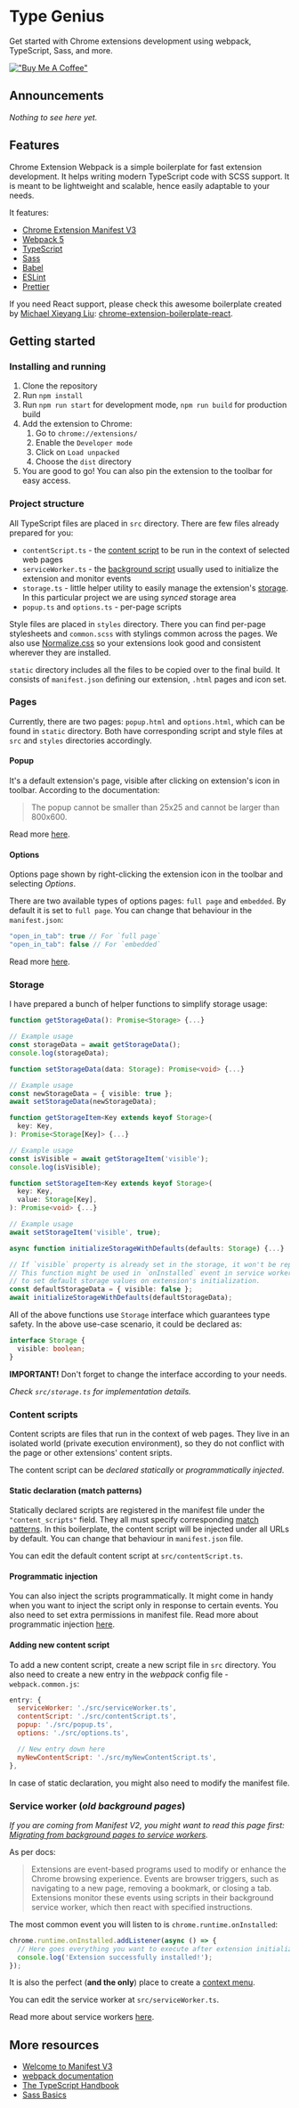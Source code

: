 # Type Genius
Get started with Chrome extensions development using webpack, TypeScript, Sass, and more.

[!["Buy Me A Coffee"](https://www.buymeacoffee.com/assets/img/custom_images/orange_img.png)](https://www.buymeacoffee.com/sszczep)

## Announcements

*Nothing to see here yet.*

## Features

Chrome Extension Webpack is a simple boilerplate for fast extension development. It helps writing modern TypeScript code with SCSS support. 
It is meant to be lightweight and scalable, hence easily adaptable to your needs.

It features:
- [Chrome Extension Manifest V3](https://developer.chrome.com/docs/extensions/mv3/intro/)
- [Webpack 5](https://webpack.js.org)
- [TypeScript](https://www.typescriptlang.org)
- [Sass](https://sass-lang.com)
- [Babel](https://babeljs.io/)
- [ESLint](https://eslint.org/)
- [Prettier](https://prettier.io/)

If you need React support, please check this awesome boilerplate created by [Michael Xieyang Liu](https://github.com/lxieyang): [chrome-extension-boilerplate-react](https://github.com/lxieyang/chrome-extension-boilerplate-react).

## Getting started

### Installing and running

1. Clone the repository
2. Run `npm install`
3. Run `npm run start` for development mode, `npm run build` for production build
4. Add the extension to Chrome:
    1. Go to `chrome://extensions/`
    2. Enable the `Developer mode`
    3. Click on `Load unpacked`
    4. Choose the `dist` directory
5. You are good to go! You can also pin the extension to the toolbar for easy access.

### Project structure

All TypeScript files are placed in `src` directory. There are few files already prepared for you:
- `contentScript.ts` - the [content script](https://developer.chrome.com/docs/extensions/mv3/content_scripts/) to be run in the context of selected web pages
- `serviceWorker.ts` - the [background script](https://developer.chrome.com/docs/extensions/mv3/service_workers/) usually used to initialize the extension and monitor events
- `storage.ts` - little helper utility to easily manage the extension's [storage](https://developer.chrome.com/docs/extensions/reference/storage/). In this particular project we are using *synced* storage area
- `popup.ts` and `options.ts` - per-page scripts

Style files are placed in `styles` directory. There you can find per-page stylesheets and `common.scss` with stylings common across the pages.
We also use [Normalize.css](https://necolas.github.io/normalize.css/) so your extensions look good and consistent wherever they are installed.

`static` directory includes all the files to be copied over to the final build. It consists of `manifest.json` defining our extension, `.html` pages and icon set.

### Pages

Currently, there are two pages: `popup.html` and `options.html`, which can be found in `static` directory. Both have corresponding script and style files at `src` and `styles` directories accordingly.

#### Popup

It's a default extension's page, visible after clicking on extension's icon in toolbar. According to the documentation:
> The popup cannot be smaller than 25x25 and cannot be larger than 800x600.

Read more [here](https://developer.chrome.com/docs/extensions/reference/browserAction/#popup).

#### Options

Options page shown by right-clicking the extension icon in the toolbar and selecting *Options*.

There are two available types of options pages: `full page` and `embedded`. By default it is set to `full page`. You can change that behaviour in the `manifest.json`:

```javascript
"open_in_tab": true // For `full page`
"open_in_tab": false // For `embedded`
```

Read more [here](https://developer.chrome.com/docs/extensions/mv3/options/).

### Storage

I have prepared a bunch of helper functions to simplify storage usage:

```typescript
function getStorageData(): Promise<Storage> {...}

// Example usage
const storageData = await getStorageData();
console.log(storageData);
```

```typescript
function setStorageData(data: Storage): Promise<void> {...}

// Example usage
const newStorageData = { visible: true };
await setStorageData(newStorageData);
```

```typescript
function getStorageItem<Key extends keyof Storage>(
  key: Key,
): Promise<Storage[Key]> {...}

// Example usage
const isVisible = await getStorageItem('visible');
console.log(isVisible);
```

```typescript
function setStorageItem<Key extends keyof Storage>(
  key: Key,
  value: Storage[Key],
): Promise<void> {...}

// Example usage
await setStorageItem('visible', true);
```

```typescript
async function initializeStorageWithDefaults(defaults: Storage) {...}

// If `visible` property is already set in the storage, it won't be replaced.
// This function might be used in `onInstalled` event in service worker
// to set default storage values on extension's initialization.
const defaultStorageData = { visible: false };
await initializeStorageWithDefaults(defaultStorageData);
```

All of the above functions use `Storage` interface which guarantees type safety. In the above use-case scenario, it could be declared as:

```typescript
interface Storage {
  visible: boolean;
}
```

**IMPORTANT!** Don't forget to change the interface according to your needs.

*Check `src/storage.ts` for implementation details.*

### Content scripts

Content scripts are files that run in the context of web pages. They live in an isolated world (private execution environment), so they do not conflict with the page or other extensions' content sripts.

The content script can be *declared statically* or *programmatically injected*.

#### Static declaration (match patterns)

Statically declared scripts are registered in the manifest file under the `"content_scripts"` field. They all must specify corresponding [match patterns](https://developer.chrome.com/docs/extensions/mv3/match_patterns/). In this boilerplate, the content script will be injected under all URLs by default. You can change that behaviour in `manifest.json` file. 

You can edit the default content script at `src/contentScript.ts`.

#### Programmatic injection

You can also inject the scripts programmatically. It might come in handy when you want to inject the script only in response to certain events. You also need to set extra permissions in manifest file. Read more about programmatic injection [here](https://developer.chrome.com/docs/extensions/mv3/content_scripts/#programmatic).

#### Adding new content script

To add a new content script, create a new script file in `src` directory. You also need to create a new entry in the *webpack* config file - `webpack.common.js`:

```javascript
entry: {
  serviceWorker: './src/serviceWorker.ts',
  contentScript: './src/contentScript.ts',
  popup: './src/popup.ts',
  options: './src/options.ts',

  // New entry down here
  myNewContentScript: './src/myNewContentScript.ts',
},
```

In case of static declaration, you might also need to modify the manifest file.

### Service worker (*old background pages*)

*If you are coming from Manifest V2, you might want to read this page first: [Migrating from background pages to service workers](https://developer.chrome.com/docs/extensions/mv3/migrating_to_service_workers/).*

As per docs:

> Extensions are event-based programs used to modify or enhance the Chrome browsing experience. Events are browser triggers, such as navigating to a new page, removing a bookmark, or closing a tab. Extensions monitor these events using scripts in their background service worker, which then react with specified instructions.

The most common event you will listen to is `chrome.runtime.onInstalled`:

```typescript
chrome.runtime.onInstalled.addListener(async () => {
  // Here goes everything you want to execute after extension initialization
  console.log('Extension successfully installed!');
});
```

It is also the perfect (**and the only**) place to create a [context menu](https://developer.chrome.com/docs/extensions/reference/contextMenus/).

You can edit the service worker at `src/serviceWorker.ts`.

Read more about service workers [here](https://developer.chrome.com/docs/extensions/mv3/service_workers/).

## More resources

- [Welcome to Manifest V3](https://developer.chrome.com/docs/extensions/mv3/intro/)
- [webpack documentation](https://webpack.js.org/concepts/)
- [The TypeScript Handbook](https://www.typescriptlang.org/docs/handbook/intro.html)
- [Sass Basics](https://sass-lang.com/guide)
